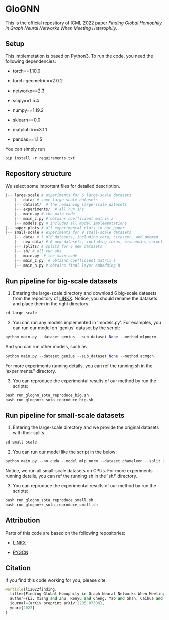# GloGNN

This is the official repository of ICML 2022 paper *Finding Global Homophily in Graph Neural Networks When Meeting Heterophily*.

## Setup

This implemetation is based on Python3. To run the code, you need the following dependencies:

- torch==1.10.0

- torch-geometric==2.0.2

- networkx==2.3

- scipy==1.5.4

- numpy==1.19.2

- sklearn==0.0

- matplotlib==3.1.1

- pandas==1.1.5

You can simply run 

```python
pip install -r requirements.txt
```

## Repository structure
We select some important files for detailed description.

```python
|-- large-scale # experiments for 6 large-scale datasets
    |-- data/ # some large-scale datasets
    |-- dataset/  # the remaining large-scale datasets
    |-- experiments/  # all run shs
    |-- main.py # the main code
    |-- main_z.py # obtains coefficient matrix z 
    |-- models.py # includes all model implementations
|-- paper-plots # all experimental plots in our paper
|-- small-scale # experiments for 9 small-scale datasets
    |-- data/ # 3 old datasets, including cora, citeseer, and pubmed
    |-- new-data/ # 6 new datasets, including texas, wisconsin, cornell, actor, squirrel, and chameleon
    |-- splits/ # splits for 6 new datasets
    |-- sh/ # all run shs
    |-- main.py  # the main code
    |-- main_z.py  # obtains coefficient matrix z
    |-- main_h.py # obtains final layer embedding h
```

## Run pipeline for big-scale datasets
1. Entering the large-scale directory and download 6 big-scale datasets from the repository of [LINKX](https://github.com/CUAI/Non-Homophily-Large-Scale). Notice, you should rename the datasets and place them in the right directory.
```python
cd large-scale
```

2. You can run any models implemented in 'models.py'. For examples, you can run our model on 'genius' dataset by the script:
```python
python main.py --dataset genius --sub_dataset None --method mlpnorm
```
And you can run other models, such as 
```python
python main.py --dataset genius --sub_dataset None --method acmgcn
```
For more experiments running details, you can ref the running sh in the 'experiments/' directory.

3. You can reproduce the experimental results of our method by run the scripts:
```python
bash run_glognn_sota_reproduce_big.sh
bash run_glognn++_sota_reproduce_big.sh
```



## Run pipeline for small-scale datasets
1. Entering the large-scale directory and we provide the original datasets with their splits.
```python
cd small-scale
```

2. You can run our model like the script in the below:
```python
python main.py --no-cuda --model mlp_norm --dataset chameleon --split 0
```
Notice, we run all small-scale datasets on CPUs.
For more experiments running details, you can ref the running sh in the 'sh/' directory.


3. You can reproduce the experimental results of our method by run the scripts:
```python
bash run_glognn_sota_reproduce_small.sh
bash run_glognn++_sota_reproduce_small.sh
```


## Attribution

Parts of this code are based on the following repositories:

- [LINKX](https://github.com/CUAI/Non-Homophily-Large-Scale)

- [PYGCN](https://github.com/tkipf/pygcn)


## Citation

If you find this code working for you, please cite:

```python
@article{li2022finding,
  title={Finding Global Homophily in Graph Neural Networks When Meeting Heterophily},
  author={Li, Xiang and Zhu, Renyu and Cheng, Yao and Shan, Caihua and Luo, Siqiang and Li, Dongsheng and Qian, Weining},
  journal={arXiv preprint arXiv:2205.07308},
  year={2022}
}
```
